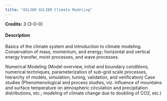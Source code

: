 ```yaml
---
title: "ASL380 ASL380 Climate Modeling"
---
```

**Credits:** 3 (3-0-0)

#### Description
Basics of the climate system and introduction to climate modeling. Conservation of mass, momentum, and energy; horizontal and vertical energy transfer, moist processes, and wave processes.

Numerical Modeling (Model overview, initial and boundary conditions, numerical techniques, parameterization of sub-grid scale processes, hierarchy of models, simulation, tuning, validation, and verification) Case studies (Phenomenological and process studies, viz. influence of mountains and surface temperature on atmospheric circulation and precipitation distributions, etc.; modeling of climate change due to doubling of CO2, etc.)